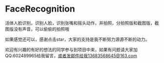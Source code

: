 # FaceRecognition
活体人脸识别，识别人脸，识别张嘴和摇头动作，并拍照，分拍照版和截图版，截图版没有声音，可以偷偷的拍照哦

如果感觉还可以，感谢点击star，大家的支持是我不断努力源源不断的动力。

欢迎有兴趣的有好的想法的同学参与到项目中来，如果有问题请大家加QQ:602489965给我留言，或者发邮件给我13683568645@163.com
